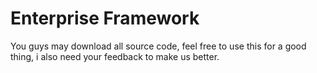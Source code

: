# Enterprise Framework
You guys may download all source code, feel free to use this for a good thing, i also need your feedback to make us better.
